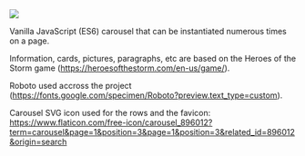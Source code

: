<img src="https://i.imgur.com/QQLtrjf.png">

Vanilla JavaScript (ES6) carousel that can be instantiated numerous times on a page.

Information, cards, pictures, paragraphs, etc are based on the Heroes of the Storm game (https://heroesofthestorm.com/en-us/game/).

Roboto used accross the project (https://fonts.google.com/specimen/Roboto?preview.text_type=custom).

Carousel SVG icon used for the rows and the favicon: https://www.flaticon.com/free-icon/carousel_896012?term=carousel&page=1&position=3&page=1&position=3&related_id=896012&origin=search
